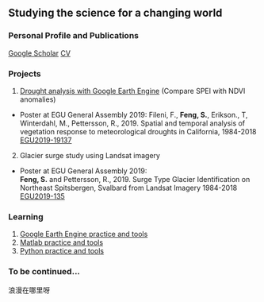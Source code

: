 ## Studying the science for a changing world
### Personal Profile and Publications
[Google Scholar](https://scholar.google.com/citations?user=hMKGuKwAAAAJ&hl=en) 
[CV](https://github.com/fsn1995/fsn1995.github.io/blob/master/doc/CV_Shunan%20Feng.pdf)  
### Projects
1. [Drought analysis with Google Earth Engine](https://github.com/fsn1995/Drought-Analysis) (Compare SPEI with NDVI anomalies) 
- Poster at EGU General Assembly 2019:
Fileni, F., **Feng, S.**, Erikson., T, Winterdahl, M., Pettersson, R., 2019. Spatial and temporal analysis of vegetation response to meteorological droughts in California, 1984-2018 [EGU2019-19137](https://github.com/fsn1995/Drought-Analysis/blob/master/doc/EGU2019-19137_Drought%20Analysis.pdf)

2. Glacier surge study using Landsat imagery
- Poster at EGU General Assembly 2019:  
**Feng, S.** and Pettersson, R., 2019. Surge Type Glacier Identification on Northeast Spitsbergen, Svalbard from Landsat Imagery 1984-2018 [EGU2019-135](https://github.com/fsn1995/fsn1995.github.io/blob/master/doc/Conference/EGU2019-135_Glacier%20Surge_Shunan.pdf)

### Learning
1. [Google Earth Engine practice and tools](https://github.com/fsn1995/geeFSN/)
2. [Matlab practice and tools](https://github.com/fsn1995/MatlabFSN)
3. [Python practice and tools](https://github.com/fsn1995/PythonFSN)

### To be continued...
浪漫在哪里呀